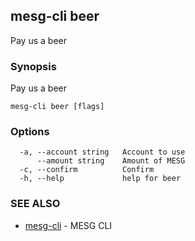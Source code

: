 ## mesg-cli beer

Pay us a beer

### Synopsis

Pay us a beer

```
mesg-cli beer [flags]
```

### Options

```
  -a, --account string   Account to use
      --amount string    Amount of MESG
  -c, --confirm          Confirm
  -h, --help             help for beer
```

### SEE ALSO

* [mesg-cli](mesg-cli.md)	 - MESG CLI

